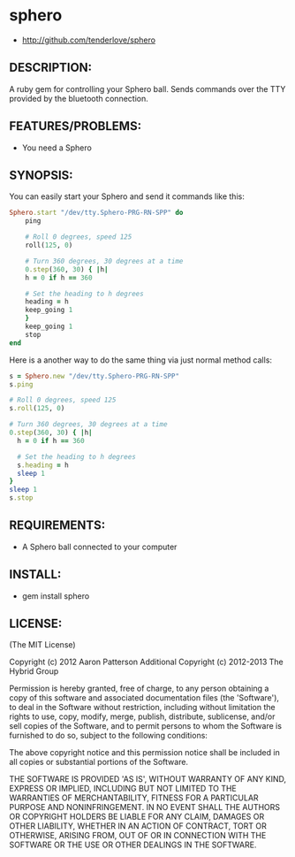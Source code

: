 # sphero

* http://github.com/tenderlove/sphero

## DESCRIPTION:

A ruby gem for controlling your Sphero ball.  Sends commands over the TTY
provided by the bluetooth connection.

## FEATURES/PROBLEMS:

* You need a Sphero

## SYNOPSIS:

You can easily start your Sphero and send it commands like this:

```ruby
Sphero.start "/dev/tty.Sphero-PRG-RN-SPP" do
	ping

	# Roll 0 degrees, speed 125
	roll(125, 0)

	# Turn 360 degrees, 30 degrees at a time
	0.step(360, 30) { |h|
  	h = 0 if h == 360

  	# Set the heading to h degrees
  	heading = h
  	keep_going 1
	}
	keep_going 1
	stop
end
```

Here is a another way to do the same thing via just normal method calls:

```ruby
s = Sphero.new "/dev/tty.Sphero-PRG-RN-SPP"
s.ping

# Roll 0 degrees, speed 125
s.roll(125, 0)

# Turn 360 degrees, 30 degrees at a time
0.step(360, 30) { |h|
  h = 0 if h == 360

  # Set the heading to h degrees
  s.heading = h
  sleep 1
}
sleep 1
s.stop
```

## REQUIREMENTS:

* A Sphero ball connected to your computer

## INSTALL:

* gem install sphero

## LICENSE:

(The MIT License)

Copyright (c) 2012 Aaron Patterson
Additional Copyright (c) 2012-2013 The Hybrid Group

Permission is hereby granted, free of charge, to any person obtaining
a copy of this software and associated documentation files (the
'Software'), to deal in the Software without restriction, including
without limitation the rights to use, copy, modify, merge, publish,
distribute, sublicense, and/or sell copies of the Software, and to
permit persons to whom the Software is furnished to do so, subject to
the following conditions:

The above copyright notice and this permission notice shall be
included in all copies or substantial portions of the Software.

THE SOFTWARE IS PROVIDED 'AS IS', WITHOUT WARRANTY OF ANY KIND,
EXPRESS OR IMPLIED, INCLUDING BUT NOT LIMITED TO THE WARRANTIES OF
MERCHANTABILITY, FITNESS FOR A PARTICULAR PURPOSE AND NONINFRINGEMENT.
IN NO EVENT SHALL THE AUTHORS OR COPYRIGHT HOLDERS BE LIABLE FOR ANY
CLAIM, DAMAGES OR OTHER LIABILITY, WHETHER IN AN ACTION OF CONTRACT,
TORT OR OTHERWISE, ARISING FROM, OUT OF OR IN CONNECTION WITH THE
SOFTWARE OR THE USE OR OTHER DEALINGS IN THE SOFTWARE.
